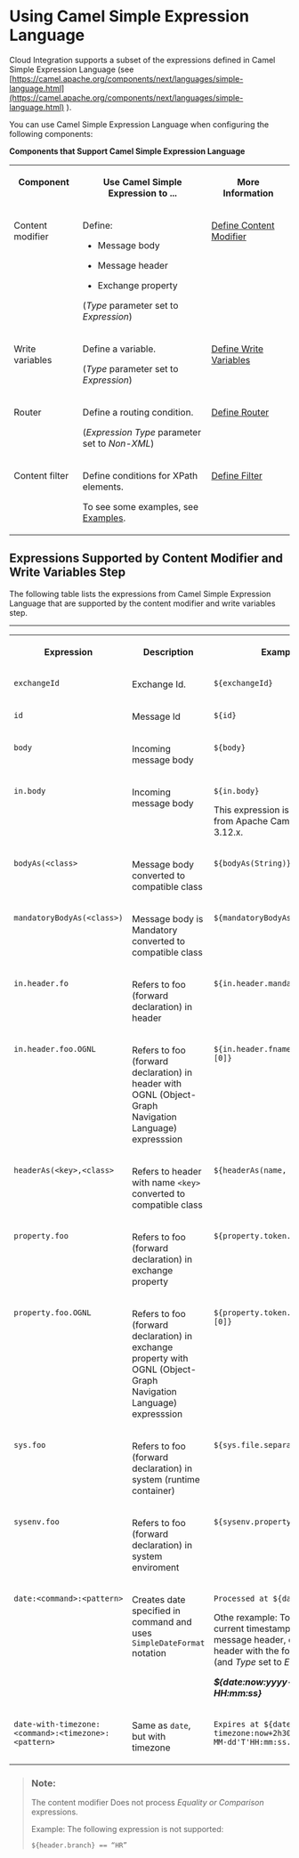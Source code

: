 <!-- loio4688083fad6546c1ba25a06d4ffb9fae -->

# Using Camel Simple Expression Language

Cloud Integration supports a subset of the expressions defined in Camel Simple Expression Language \(see [https://camel.apache.org/components/next/languages/simple-language.html](https://camel.apache.org/components/next/languages/simple-language.html) \).

You can use Camel Simple Expression Language when configuring the following components:

**Components that Support Camel Simple Expression Language**


<table>
<tr>
<th valign="top">

Component



</th>
<th valign="top">

Use Camel Simple Expression to ...



</th>
<th valign="top">

More Information



</th>
</tr>
<tr>
<td valign="top">

Content modifier



</td>
<td valign="top">

Define:

-   Message body

-   Message header

-   Exchange property


\(*Type* parameter set to *Expression*\)



</td>
<td valign="top">

 [Define Content Modifier](define-content-modifier-8f04a70.md) 



</td>
</tr>
<tr>
<td valign="top">

Write variables



</td>
<td valign="top">

Define a variable.

\(*Type* parameter set to *Expression*\)



</td>
<td valign="top">

 [Define Write Variables](define-write-variables-de04b75.md) 



</td>
</tr>
<tr>
<td valign="top">

Router



</td>
<td valign="top">

Define a routing condition.

\(*Expression Type* parameter set to *Non-XML*\)



</td>
<td valign="top">

 [Define Router](define-router-d7fddbd.md) 



</td>
</tr>
<tr>
<td valign="top">

Content filter



</td>
<td valign="top">

Define conditions for XPath elements.

To see some examples, see [Examples](examples-eb2e601.md).



</td>
<td valign="top">

 [Define Filter](define-filter-733f8dc.md) 



</td>
</tr>
</table>



<a name="loio4688083fad6546c1ba25a06d4ffb9fae__section_egf_rnz_qsb"/>

## Expressions Supported by Content Modifier and Write Variables Step

The following table lists the expressions from Camel Simple Expression Language that are supported by the content modifier and write variables step.

****


<table>
<tr>
<th valign="top">

Expression



</th>
<th valign="top">

Description



</th>
<th valign="top">

Example



</th>
</tr>
<tr>
<td valign="top">

 `exchangeId` 



</td>
<td valign="top">

Exchange Id.



</td>
<td valign="top">

 `${exchangeId}` 



</td>
</tr>
<tr>
<td valign="top">

 `id` 



</td>
<td valign="top">

Message Id



</td>
<td valign="top">

 `${id}` 



</td>
</tr>
<tr>
<td valign="top">

 `body` 



</td>
<td valign="top">

Incoming message body



</td>
<td valign="top">

 `${body}` 



</td>
</tr>
<tr>
<td valign="top">

 `in.body` 



</td>
<td valign="top">

Incoming message body



</td>
<td valign="top">

`${in.body}`

This expression is deprecated from Apache Camel version 3.12.x.



</td>
</tr>
<tr>
<td valign="top">

 `bodyAs(<class>` 



</td>
<td valign="top">

Message body converted to compatible class



</td>
<td valign="top">

 `${bodyAs(String)}` 



</td>
</tr>
<tr>
<td valign="top">

 `mandatoryBodyAs(<class>)` 



</td>
<td valign="top">

Message body is Mandatory converted to compatible class



</td>
<td valign="top">

 `${mandatoryBodyAs(String)}` 



</td>
</tr>
<tr>
<td valign="top">

 `in.header.fo` 



</td>
<td valign="top">

Refers to foo \(forward declaration\) in header



</td>
<td valign="top">

 `${in.header.mandatory.length}` 



</td>
</tr>
<tr>
<td valign="top">

 `in.header.foo.OGNL` 



</td>
<td valign="top">

Refers to foo \(forward declaration\) in header with OGNL \(Object-Graph Navigation Language\) expresssion



</td>
<td valign="top">

 `${in.header.fname.split(',')[0]}` 



</td>
</tr>
<tr>
<td valign="top">

 `headerAs(<key>,<class>` 



</td>
<td valign="top">

Refers to header with name `<key>` converted to compatible class



</td>
<td valign="top">

 `${headerAs(name, String)}` 



</td>
</tr>
<tr>
<td valign="top">

 `property.foo` 



</td>
<td valign="top">

Refers to foo \(forward declaration\) in exchange property



</td>
<td valign="top">

 `${property.token.length}` 



</td>
</tr>
<tr>
<td valign="top">

 `property.foo.OGNL` 



</td>
<td valign="top">

Refers to foo \(forward declaration\) in exchange property with OGNL \(Object-Graph Navigation Language\) expresssion



</td>
<td valign="top">

 `${property.token.split(',')[0]}` 



</td>
</tr>
<tr>
<td valign="top">

 `sys.foo` 



</td>
<td valign="top">

Refers to foo \(forward declaration\) in system \(runtime container\)



</td>
<td valign="top">

 `${sys.file.separator}` 



</td>
</tr>
<tr>
<td valign="top">

 `sysenv.foo` 



</td>
<td valign="top">

Refers to foo \(forward declaration\) in system enviroment



</td>
<td valign="top">

 `${sysenv.property1}` 



</td>
</tr>
<tr>
<td valign="top">

 `date:<command>:<pattern>` 



</td>
<td valign="top">

Creates date specified in command and uses `SimpleDateFormat` notation



</td>
<td valign="top">

`Processed at ${date:now-2h}`

Othe rexample: To write the current timestamp into a message header, define a header with the following value \(and *Type* set to *Expression*\):

***$\{date:now:yyyy-MM-dd HH:mm:ss\}***



</td>
</tr>
<tr>
<td valign="top">

 `date-with-timezone:<command>:<timezone>:<pattern>` 



</td>
<td valign="top">

Same as `date`, but with timezone



</td>
<td valign="top">

 `Expires at ${date-with-timezone:now+2h30m:IST:yyyy-MM-dd'T'HH:mm:ss.SSSZ}` 



</td>
</tr>
</table>

> ### Note:  
> The content modifier Does not process *Equality or Comparison* expressions.
> 
> Example: The following expression is not supported:
> 
> `${header.branch} == “HR”`

